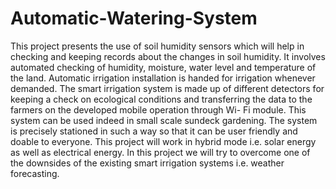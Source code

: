 # Automatic-Watering-System
This project presents the use of soil humidity sensors which will help in checking and keeping records about the changes in soil humidity. 
It involves automated checking of humidity, moisture, water level and temperature of the land.
Automatic irrigation installation is handed for irrigation whenever demanded. 
The smart irrigation system is made up of different detectors for keeping a check on ecological conditions and transferring the data to the farmers on the developed mobile operation through Wi- Fi module.
This system can be used indeed in small scale sundeck gardening. The system is precisely stationed in such a way so that it can be user friendly and doable to everyone. 
This project will work in hybrid mode i.e. solar energy as well as electrical energy. In this project we will try to overcome one of the downsides of the existing smart irrigation systems i.e. weather forecasting.
